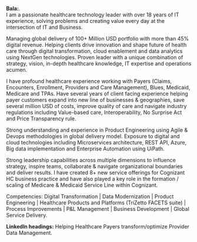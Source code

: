 
**Bala:**.  
I am a passionate healthcare technology leader with over 18 years of IT experience, solving problems and creating value every day at the intersection of IT and Business.   

Managing global delivery of 100+ Million USD portfolio with more than 45% digital revenue. Helping clients drive innovation and shape future of health care through digital transformation, cloud enablement and data analytics using NextGen technologies. Proven leader with a unique combination of strategy, vision, in-depth healthcare knowledge, IT expertise and operations acumen.  

I have profound healthcare experience working with Payers (Claims, Encounters, Enrollment, Providers and Care Management), Blues, Medicaid, Medicare and TPAs. Have several years of client facing experience helping payer customers expand into new line of businesses & geographies, save several million USD of costs, improve quality of care and navigate industry regulations including Value-based care, Interoperability, No Surprise Act and Price Transparency rule.  

Strong understanding and experience in Product Engineering using Agile & Devops methodologies in global delivery model. Exposure to digital and cloud technologies including Microservices architecture, REST API, Azure, Big data implementation and Enterprise Automation using UiPath.  

Strong leadership capabilities across multiple dimensions to influence strategy, inspire teams, collaborate & navigate organizational boundaries and deliver results. I have created 8+ new service offerings for Cognizant HC business practice and have also played a key role in the formation / scaling of Medicare & Medicaid Service Line within Cognizant.

Competencies: Digital Transformation | Data Modernization | Product Engineering | Healthcare Products and Platforms (TriZetto FACETS suite) | Process Improvements | P&L Management | Business Development | Global Service Delivery.  

**LinkedIn headings:** 
Helping Healthcare Payers transform/optimize Provider Data Management. 
